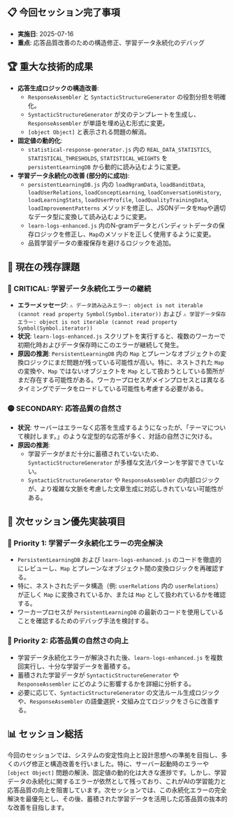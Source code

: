 ## 📋 **今回セッション完了事項**
- **実施日**: 2025-07-16
- **重点**: 応答品質改善のための構造修正、学習データ永続化のデバッグ

## 🏆 **重大な技術的成果**
- **応答生成ロジックの構造改善**:
    - `ResponseAssembler` と `SyntacticStructureGenerator` の役割分担を明確化。
    - `SyntacticStructureGenerator` が文のテンプレートを生成し、`ResponseAssembler` が単語を埋め込む形式に変更。
    - `[object Object]` と表示される問題の解消。
- **固定値の動的化**:
    - `statistical-response-generator.js` 内の `REAL_DATA_STATISTICS`, `STATISTICAL_THRESHOLDS`, `STATISTICAL_WEIGHTS` を `persistentLearningDB` から動的に読み込むように変更。
- **学習データ永続化の改善 (部分的に成功)**:
    - `persistentLearningDB.js` 内の `loadNgramData`, `loadBanditData`, `loadUserRelations`, `loadConceptLearning`, `loadConversationHistory`, `loadLearningStats`, `loadUserProfile`, `loadQualityTrainingData`, `loadImprovementPatterns` メソッドを修正し、JSONデータを`Map`や適切なデータ型に変換して読み込むように変更。
    - `learn-logs-enhanced.js` 内のN-gramデータとバンディットデータの保存ロジックを修正し、`Map`のメソッドを正しく使用するように変更。
    - 品質学習データの重複保存を避けるロジックを追加。

## 🚨 **現在の残存課題**

### 🔴 CRITICAL: 学習データ永続化エラーの継続
- **エラーメッセージ**: `⚠️ データ読み込みエラー: object is not iterable (cannot read property Symbol(Symbol.iterator))` および `⚠️ 学習データ保存エラー: object is not iterable (cannot read property Symbol(Symbol.iterator))`
- **状況**: `learn-logs-enhanced.js` スクリプトを実行すると、複数のワーカーで初期化時およびデータ保存時にこのエラーが継続して発生。
- **原因の推測**: `PersistentLearningDB` 内の `Map` とプレーンなオブジェクトの変換ロジックにまだ問題が残っている可能性が高い。特に、ネストされた `Map` の変換や、`Map` ではないオブジェクトを `Map` として扱おうとしている箇所がまだ存在する可能性がある。ワーカープロセスがメインプロセスとは異なるタイミングでデータをロードしている可能性も考慮する必要がある。

### 🟡 SECONDARY: 応答品質の自然さ
- **状況**: サーバーはエラーなく応答を生成するようになったが、「テーマについて検討します。」のような定型的な応答が多く、対話の自然さに欠ける。
- **原因の推測**:
    - 学習データがまだ十分に蓄積されていないため、`SyntacticStructureGenerator` が多様な文法パターンを学習できていない。
    - `SyntacticStructureGenerator` や `ResponseAssembler` の内部ロジックが、より複雑な文脈を考慮した文章生成に対応しきれていない可能性がある。

## 🔧 **次セッション優先実装項目**

### 🥇 Priority 1: 学習データ永続化エラーの完全解決
- `PersistentLearningDB` および `learn-logs-enhanced.js` のコードを徹底的にレビューし、`Map` とプレーンなオブジェクト間の変換ロジックを再確認する。
- 特に、ネストされたデータ構造（例: `userRelations` 内の `userRelations`）が正しく `Map` に変換されているか、または `Map` として扱われているかを確認する。
- ワーカープロセスが `PersistentLearningDB` の最新のコードを使用していることを確認するためのデバッグ手法を検討する。

### 🥈 Priority 2: 応答品質の自然さの向上
- 学習データ永続化エラーが解決された後、`learn-logs-enhanced.js` を複数回実行し、十分な学習データを蓄積する。
- 蓄積された学習データが `SyntacticStructureGenerator` や `ResponseAssembler` にどのように影響するかを詳細に分析する。
- 必要に応じて、`SyntacticStructureGenerator` の文法ルール生成ロジックや、`ResponseAssembler` の語彙選択・文組み立てロジックをさらに改善する。

## 📊 **セッション総括**

今回のセッションでは、システムの安定性向上と設計思想への準拠を目指し、多くのバグ修正と構造改善を行いました。特に、サーバー起動時のエラーや `[object Object]` 問題の解決、固定値の動的化は大きな進捗です。しかし、学習データの永続化に関するエラーが依然として残っており、これがAIの学習能力と応答品質の向上を阻害しています。次セッションでは、この永続化エラーの完全解決を最優先とし、その後、蓄積された学習データを活用した応答品質の抜本的な改善を目指します。